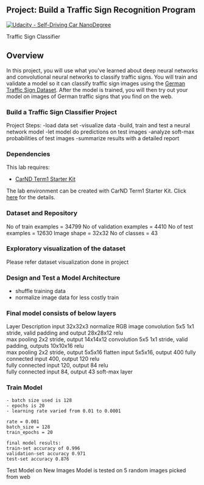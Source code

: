 ## Project: Build a Traffic Sign Recognition Program
[![Udacity - Self-Driving Car NanoDegree](https://s3.amazonaws.com/udacity-sdc/github/shield-carnd.svg)](http://www.udacity.com/drive)

Traffic Sign Classifier

Overview
---
In this project, you will use what you've learned about deep neural networks and convolutional neural networks to classify traffic signs. You will train and validate a model so it can classify traffic sign images using the [German Traffic Sign Dataset](http://benchmark.ini.rub.de/?section=gtsrb&subsection=dataset). After the model is trained, you will then try out your model on images of German traffic signs that you find on the web.


### Build a Traffic Sign Classifier Project ###

Project Steps:
-load data set 
-visualize data
-build, train and test a neural network model
-let model do predictions on test images
-analyze soft-max probabilities of test images
-summarize results with a detailed report

### Dependencies
This lab requires:

* [CarND Term1 Starter Kit](https://github.com/udacity/CarND-Term1-Starter-Kit)

The lab environment can be created with CarND Term1 Starter Kit. Click [here](https://github.com/udacity/CarND-Term1-Starter-Kit/blob/master/README.md) for the details.

### Dataset and Repository
No of train examples = 34799
No of validation examples = 4410
No of test examples = 12630
Image shape = 32x32
No of classes = 43


### Exploratory visualization of the dataset ###
Please refer dataset visualization done in project 


### Design and Test a Model Architecture ###
 - shuffle training data
 - normalize image data for less costly train


### Final model consists of below layers ###
Layer			Description
input			32x32x3 normalize RGB image
convolution 5x5		1x1 stride, valid padding and output 28x28x12
relu	
max pooling		2x2 stride, output 14x14x12
convolution 5x5		1x1 stride, valid padding, outputs 10x10x16
relu	
max pooling		2x2 stride, output 5x5x16
flatten			input 5x5x16, output 400
fully connected		input 400, output 120
relu	
fully connected		input 120, output 84
relu	
fully connected		input 84, output 43
soft-max layer	


### Train Model ###
	- batch size used is 128
	- epochs is 20
	- learning rate varied from 0.01 to 0.0001 

	rate = 0.001
	batch_size = 128
	train_epochs = 20

	final model results:
	train-set accuracy of 0.996
	validation-set accuracy 0.971
	test-set accuracy 0.876

Test Model on New Images
	Model is tested on 5 random images picked from web
